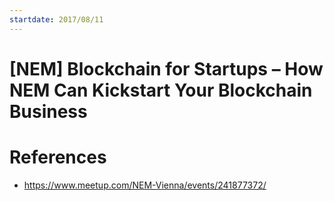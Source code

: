 ```yaml
---
startdate: 2017/08/11
---
```

# [NEM] Blockchain for Startups – How NEM Can Kickstart Your Blockchain Business

# References
* https://www.meetup.com/NEM-Vienna/events/241877372/
